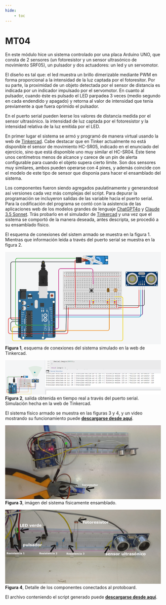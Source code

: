 ```yaml
---
hide:
    - toc
---
```


# MT04

En este módulo hice un sistema controlado por una placa Arduino UNO, que consta de 2 sensores (un fotoresistor y un sensor ultrasónico de movimiento SRF05), un pulsador y dos actuadores: un led y un servomotor. 

El diseño es tal que: el led muestra un brillo dimerizable mediante PWM en forma proporcional a la intensidad de la luz captada por el fotoresitor. Por su parte, la proximidad de un objeto detectada por el sensor de distancia es indicada por un indicador impulsado por el servomotor. En cuanto al pulsador, cuando éste es pulsado el LED parpadea 3 veces (medio segundo en cada endendido y apagado) y retorna al valor de intensidad que tenia previamente a que fuera oprimido el pulsador. 

En el puerto serial pueden leerse los valores de distancia medida por el sensor ultrasónico. la intensidad de luz captada por el fotoresistor y la intensidad relativa de la luz emitida por el LED. 

En primer lugar el sistema se armó y programó de manera virtual usando la web de [Tinkercad](https://www.tinkercad.com/). Cabe destacar que en Tinker actualmente no está disponible el sensor de movimiento HC-SR05, indicado en el enunciado del ejercicio, sino que está disponible uno muy similar el HC-SR04. Éste tiene unos centímetros menos de alcance y carece de un pin de alerta configurable para cuando el objeto supera cierto límite. Son dos sensores muy similares, ambos pueden operarse con 4 pines, y además coincide con el modelo de este tipo de sensor que disponia para hacer el ensamblado del sistema. 

Los componentes fueron siendo agregados paulatinamente y generandosé así versiones cada vez más complejas del script. Para depurar la programación se incluyeron salidas de las variable hacia el puerto serial. Para la codificación del programa se contó con la asistencia de las aplicaciones web de los modelos grandes de lenguaje [ChatGPT4o](https://chatgpt.com/) y [Claude 3.5 Sonnet](https://claude.ai/). Trás probarlo en el simulador de [Tinkercad](https://www.tinkercad.com/) y una vez que el sistema se comportó de la manera deseada, antes descripta, se procedió a su ensamblado físico. 

El esquema de conexiones del sistem armado se muestra en la figura 1. Mientras que información leída a través del puerto serial se muestra en la figura 2. 


![](../images/MT04/fig1.png)
**Figura 1**, esquema de conexiones del sistema simulado en la web de Tinkercad. 

 
 

![](../images/MT04/fig2.png)
**Figura 2**, salida obtenida en tiempo real a través del puerto serial. Simulación hecha en la web de Tinkercad. 

El sistema físico armado se muestra en las figuras 3 y 4, y un video mostrando su funcionamiento puede [**descargarse desde aquí**](https://drive.google.com/file/d/1NUTHo3zRko7nBVR2gRbXUTaZLLzp3Z_l/view?usp=sharing). 



![](../images/MT04/foto3.png)
**Figura 3**, imágen del sistema físicamente ensamblado. 


![](../images/MT04/foto4.jpeg)
**Figura 4**, Detalle de los componentes conectados al protoboard. 

El archivo conteniendo el script generado puede  [**descargarse desde aquí**](../archivos/MT04/script_actividad_mt04_v1/script_actividad_mt04_v1.sh). 






[def]: ./images/MT04/video_mt04.mp
[def2]: ../images/MT04/video_mt04.mp4